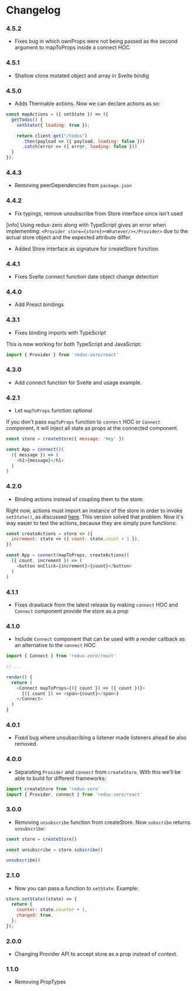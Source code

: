 # Changelog

### 4.5.2

- Fixes bug in which ownProps were not being passed as the second argument to mapToProps inside a connect HOC

### 4.5.1

- Shallow clone mutated object and array in Svelte bindig

### 4.5.0

- Adds Thennable actions. Now we can declare actions as so:

```js
const mapActions = ({ setState }) => ({
  getTodos() {
    setState({ loading: true });

    return client.get("/todos")
      .then(payload => ({ payload, loading: false }))
      .catch(error => ({ error, loading: false }))
  }
});
```

### 4.4.3

- Removing peerDependencies from `package.json`

### 4.4.2

- Fix typings, remove unsubscribe from Store interface since isn't used

[info] Using redux-zero along with TypeScript gives an error when implementing:
`<Provider store={store}><Whatever/></Provider>` due to the actual store object
and the expected attribute differ.

- Added Store interface as signature for createStore function.

### 4.4.1

- Fixes Svelte connect function date object change detection

### 4.4.0

- Add Preact bindings

### 4.3.1

- Fixes binding imports with TypeScript

This is now working for both TypeScript and JavaScript:

```javascript
import { Provider } from 'redux-zero/react'
```

### 4.3.0

- Add connect function for Svelte and usage example.

### 4.2.1

- Let `mapToProps` function optional

If you don't pass `mapToProps` function to `connect` HOC or `Connect` component, it will inject all state as props at the connected component.

```javascript
const store = createStore({ message: 'Hey' })

const App = connect()(
  ({ message }) => (
    <h1>{message}</h1>
  )
)
```

### 4.2.0

- Binding actions instead of coupling them to the store.

Right now, actions must import an instance of the store in order to invoke `setState()`, as discussed [here](https://github.com/concretesolutions/redux-zero/issues/16). This version solved that problem. Now it's way easier to test the actions, because they are simply pure functions:

```javascript
const createActions = store => ({
  increment: state => ({ count: state.count + 1 }),
})

const App = connect(mapToProps, createActions)(
  ({ count, increment }) => (
    <button onClick={increment}>{count}</button>
  )
)
```

### 4.1.1

- Fixes drawback from the latest release by making `connect` HOC and `Connect` component provide the store as a prop

### 4.1.0

- Include `Connect` component that can be used with a render callback as an alternative to the `connect` HOC

```javascript
import { Connect } from 'redux-zero/react'

// ...

render() {
  return (
    <Connect mapToProps={({ count }) => ({ count })}>
      {({ count }) => <span>{count}</span>}
    </Connect>
  )
}

```

### 4.0.1

- Fixed bug where unsubscribing a listener made listeners ahead be also removed.

### 4.0.0

- Separating `Provider` and `connect` from `createStore`. With this we'll be able to build for different frameworks:

```javascript
import createStore from 'redux-zero'
import { Provider, connect } from 'redux-zero/react'
```

### 3.0.0

- Removing `unsubscribe` function from createStore. Now `subscribe` returns `unsubscribe`:

```javascript
const store = createStore()

const unsubscribe = store.subscribe()

unsubscribe()
```

### 2.1.0

- Now you can pass a function to `setState`. Example:

```javascript
store.setState((state) => {
  return {
    counter: state.counter + 1,
    changed: true,
  };
});
```

### 2.0.0

- Changing Provider API to accept store as a prop instead of context.

### 1.1.0
- Removing PropTypes
